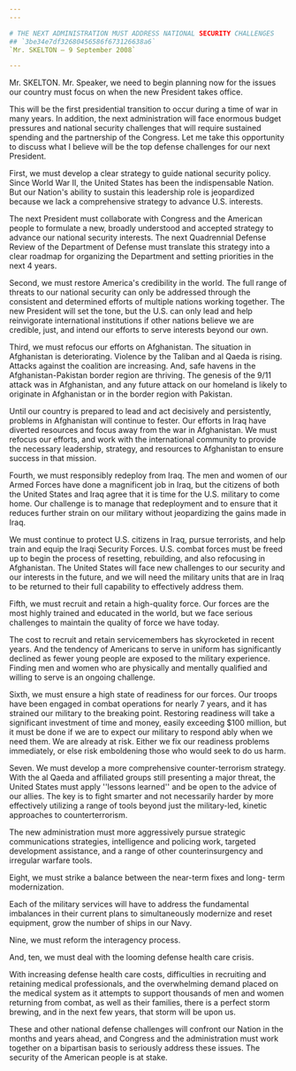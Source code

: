 ```yaml
---
---

# THE NEXT ADMINISTRATION MUST ADDRESS NATIONAL SECURITY CHALLENGES
## `3be34e7df32680456586f673126638a6`
`Mr. SKELTON — 9 September 2008`

---
```



Mr. SKELTON. Mr. Speaker, we need to begin planning now for the 
issues our country must focus on when the new President takes office.

This will be the first presidential transition to occur during a time 
of war in many years. In addition, the next administration will face 
enormous budget pressures and national security challenges that will 
require sustained spending and the partnership of the Congress. Let me 
take this opportunity to discuss what I believe will be the top defense 
challenges for our next President.

First, we must develop a clear strategy to guide national security 
policy. Since World War II, the United States has been the 
indispensable Nation. But our Nation's ability to sustain this 
leadership role is jeopardized because we lack a comprehensive strategy 
to advance U.S. interests.

The next President must collaborate with Congress and the American 
people to formulate a new, broadly understood and accepted strategy to 
advance our national security interests. The next Quadrennial Defense 
Review of the Department of Defense must translate this strategy into a 
clear roadmap for organizing the Department and setting priorities in 
the next 4 years.

Second, we must restore America's credibility in the world. The full 
range of threats to our national security can only be addressed through 
the consistent and determined efforts of multiple nations working 
together. The new President will set the tone, but the U.S. can only 
lead and help reinvigorate international institutions if other nations 
believe we are credible, just, and intend our efforts to serve 
interests beyond our own.

Third, we must refocus our efforts on Afghanistan. The situation in 
Afghanistan is deteriorating. Violence by the Taliban and al Qaeda is 
rising. Attacks against the coalition are increasing. And, safe havens 
in the Afghanistan-Pakistan border region are thriving. The genesis of 
the 9/11 attack was in Afghanistan, and any future attack on our 
homeland is likely to originate in Afghanistan or in the border region 
with Pakistan.

Until our country is prepared to lead and act decisively and 
persistently, problems in Afghanistan will continue to fester. Our 
efforts in Iraq have diverted resources and focus away from the war in 
Afghanistan. We must refocus our efforts, and work with the 
international community to provide the necessary leadership, strategy, 
and resources to Afghanistan to ensure success in that mission.

Fourth, we must responsibly redeploy from Iraq. The men and women of 
our Armed Forces have done a magnificent job in Iraq, but the citizens 
of both the United States and Iraq agree that it is time for the U.S. 
military to come home. Our challenge is to manage that redeployment and 
to ensure that it reduces further strain on our military without 
jeopardizing the gains made in Iraq.

We must continue to protect U.S. citizens in Iraq, pursue terrorists, 
and help train and equip the Iraqi Security Forces. U.S. combat forces 
must be freed up to begin the process of resetting, rebuilding, and 
also refocusing in Afghanistan. The United States will face new 
challenges to our security and our interests in the future, and we will 
need the military units that are in Iraq to be returned to their full 
capability to effectively address them.



Fifth, we must recruit and retain a high-quality force. Our forces 
are the most highly trained and educated in the world, but we face 
serious challenges to maintain the quality of force we have today.

The cost to recruit and retain servicemembers has skyrocketed in 
recent years. And the tendency of Americans to serve in uniform has 
significantly declined as fewer young people are exposed to the 
military experience. Finding men and women who are physically and 
mentally qualified and willing to serve is an ongoing challenge.

Sixth, we must ensure a high state of readiness for our forces. Our 
troops have been engaged in combat operations for nearly 7 years, and 
it has strained our military to the breaking point. Restoring readiness 
will take a significant investment of time and money, easily exceeding 
$100 million, but it must be done if we are to expect our military to 
respond ably when we need them. We are already at risk. Either we fix 
our readiness problems immediately, or else risk emboldening those who 
would seek to do us harm.

Seven. We must develop a more comprehensive counter-terrorism 
strategy. With the al Qaeda and affiliated groups still presenting a 
major threat, the United States must apply ''lessons learned'' and be 
open to the advice of our allies. The key is to fight smarter and not 
necessarily harder by more effectively utilizing a range of tools 
beyond just the military-led, kinetic approaches to counterterrorism.

The new administration must more aggressively pursue strategic 
communications strategies, intelligence and policing work, targeted 
development assistance, and a range of other counterinsurgency and 
irregular warfare tools.

Eight, we must strike a balance between the near-term fixes and long-
term modernization.

Each of the military services will have to address the fundamental 
imbalances in their current plans to simultaneously modernize and reset 
equipment, grow the number of ships in our Navy.

Nine, we must reform the interagency process.

And, ten, we must deal with the looming defense health care crisis.

With increasing defense health care costs, difficulties in recruiting 
and retaining medical professionals, and the overwhelming demand placed 
on the medical system as it attempts to support thousands of men and 
women returning from combat, as well as their families, there is a 
perfect storm brewing, and in the next few years, that storm will be 
upon us.

These and other national defense challenges will confront our Nation 
in the months and years ahead, and Congress and the administration must 
work together on a bipartisan basis to seriously address these issues. 
The security of the American people is at stake.
